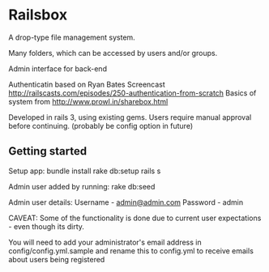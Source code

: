 # Railsbox

A drop-type file management system.

Many folders, which can be accessed by users and/or groups.

Admin interface for back-end

Authenticatin based on Ryan Bates Screencast http://railscasts.com/episodes/250-authentication-from-scratch
Basics of system from http://www.prowl.in/sharebox.html

Developed in rails 3, using existing gems.
Users require manual approval before continuing. (probably be config option in future)

## Getting started

Setup app:
    bundle install
    rake db:setup
    rails s
  
Admin user added by running:
    rake db:seed
  
Admin user details: 
Username - admin@admin.com
Password - admin


CAVEAT: Some of the functionality is done due to current user expectations - even though its dirty.

You will need to add your administrator's email address in config/config.yml.sample and rename this to config.yml to receive emails about users being registered

